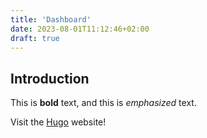 ```yaml
---
title: 'Dashboard'
date: 2023-08-01T11:12:46+02:00
draft: true
---
```


## Introduction

This is **bold** text, and this is _emphasized_ text.

Visit the [Hugo](https://gohugo.io) website!
